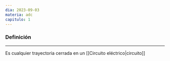 ```yaml
---
dia: 2023-09-03
materia: adc
capitulo: 1
---
```

### Definición
---
Es cualquier trayectoria cerrada en un [[Circuito eléctrico|circuito]] 